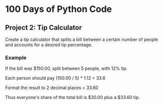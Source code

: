 # 100 Days of Python Code

## Project 2: Tip Calculator

Create a tip calculator that splits a bill between a certain number of people and
accounts for a desired tip percentage.

### Example

If the bill was $150.00, split between 5 people, with 12% tip.

Each person should pay (150.00 / 5) * 1.12 = 33.6

Format the result to 2 decimal places = 33.60

Thus everyone's share of the total bill is $30.00 plus a $33.60 tip.
